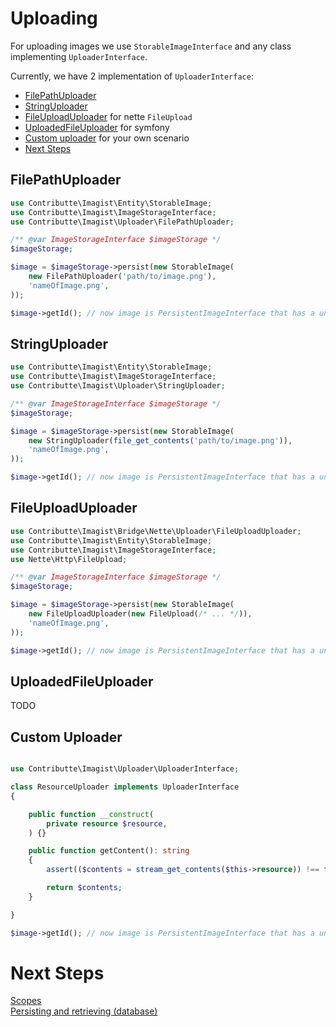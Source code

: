 # Uploading

For uploading images we use `StorableImageInterface` and any class implementing `UploaderInterface`.

Currently, we have 2 implementation of `UploaderInterface`:

- [FilePathUploader](#filepathuploader)
- [StringUploader](#stringuploader)
- [FileUploadUploader](#fileuploaduploader) for nette `FileUpload`
- [UploadedFileUploader](#uploadedfileuploader) for symfony
- [Custom uploader](#custom-uploader) for your own scenario
- [Next Steps](#next-steps)


## FilePathUploader

```php
use Contributte\Imagist\Entity\StorableImage;
use Contributte\Imagist\ImageStorageInterface;
use Contributte\Imagist\Uploader\FilePathUploader;

/** @var ImageStorageInterface $imageStorage */
$imageStorage;

$image = $imageStorage->persist(new StorableImage(
    new FilePathUploader('path/to/image.png'),
    'nameOfImage.png',
));

$image->getId(); // now image is PersistentImageInterface that has a unique ID
```

## StringUploader

```php
use Contributte\Imagist\Entity\StorableImage;
use Contributte\Imagist\ImageStorageInterface;
use Contributte\Imagist\Uploader\StringUploader;

/** @var ImageStorageInterface $imageStorage */
$imageStorage;

$image = $imageStorage->persist(new StorableImage(
    new StringUploader(file_get_contents('path/to/image.png')),
    'nameOfImage.png',
));

$image->getId(); // now image is PersistentImageInterface that has a unique ID
```

## FileUploadUploader

```php
use Contributte\Imagist\Bridge\Nette\Uploader\FileUploadUploader;
use Contributte\Imagist\Entity\StorableImage;
use Contributte\Imagist\ImageStorageInterface;
use Nette\Http\FileUpload;

/** @var ImageStorageInterface $imageStorage */
$imageStorage;

$image = $imageStorage->persist(new StorableImage(
    new FileUploadUploader(new FileUpload(/* ... */)),
    'nameOfImage.png',
));

$image->getId(); // now image is PersistentImageInterface that has a unique ID
```

## UploadedFileUploader

TODO

## Custom Uploader

```php

use Contributte\Imagist\Uploader\UploaderInterface;

class ResourceUploader implements UploaderInterface
{

    public function __construct(
        private resource $resource,
    ) {}

    public function getContent(): string
    {
        assert(($contents = stream_get_contents($this->resource)) !== false);

        return $contents;
    }

}

$image->getId(); // now image is PersistentImageInterface that has a unique ID
```

# Next Steps

[Scopes](scopes.md) \
[Persisting and retrieving (database)](persisting-retrieving.md)

